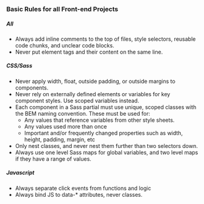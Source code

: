 ### Basic Rules for all Front-end Projects

##### All
* Always add inline comments to the top of files, style selectors, reusable code chunks, and unclear code blocks.
* Never put element tags and their content on the same line.

##### CSS/Sass
* Never apply width, float, outside padding, or outside margins to components.
* Never rely on externally defined elements or variables for key component styles. Use scoped variables instead.
* Each component in a Sass partial must use unique, scoped classes with the BEM naming convention. These must be used for:
    * Any values that reference variables from other style sheets.
    * Any values used more than once
    * Important and/or frequently changed properties such as width, height, padding, margin, etc
* Only nest classes, and never nest them further than two selectors down.
* Always use one level Sass maps for global variables, and two level maps if they have a range of values.

##### Javascript
* Always separate click events from functions and logic
* Always bind JS to data-* attributes, never classes.
